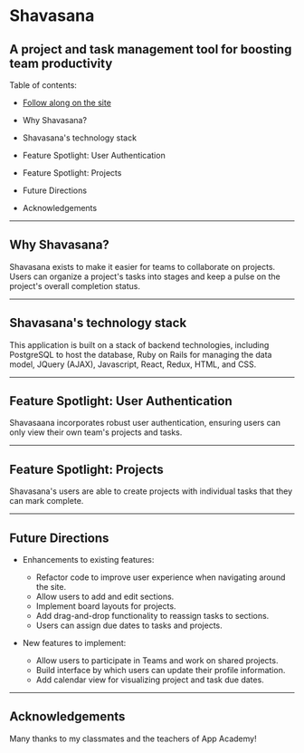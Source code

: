 # Shavasana
## A project and task management tool for boosting team productivity


Table of contents:

* [Follow along on the site](https://shavasana.herokuapp.com/#/)

* Why Shavasana?

* Shavasana's technology stack

* Feature Spotlight: User Authentication

* Feature Spotlight: Projects

* Future Directions

* Acknowledgements


---


## Why Shavasana?


Shavasana exists to make it easier for teams to collaborate on projects. Users can organize a project's tasks into stages and keep a pulse on the project's overall completion status.


---


## Shavasana's technology stack

This application is built on a stack of backend technologies, including PostgreSQL to host the database, Ruby on Rails for managing the data model, JQuery (AJAX), Javascript, React, Redux, HTML, and CSS.


---


## Feature Spotlight: User Authentication

Shavasaana incorporates robust user authentication, ensuring users can only view their own team's projects and tasks.

---


## Feature Spotlight: Projects

Shavasana's users are able to create projects with individual tasks that they can mark complete.

---


## Future Directions

* Enhancements to existing features:
    * Refactor code to improve user experience when navigating around the site.
    * Allow users to add and edit sections.
    * Implement board layouts for projects.
    * Add drag-and-drop functionality to reassign tasks to sections.
    * Users can assign due dates to tasks and projects.

* New features to implement:
    * Allow users to participate in Teams and work on shared projects.
    * Build interface by which users can update their profile information.
    * Add calendar view for visualizing project and task due dates.



---


## Acknowledgements

Many thanks to my classmates and the teachers of App Academy!